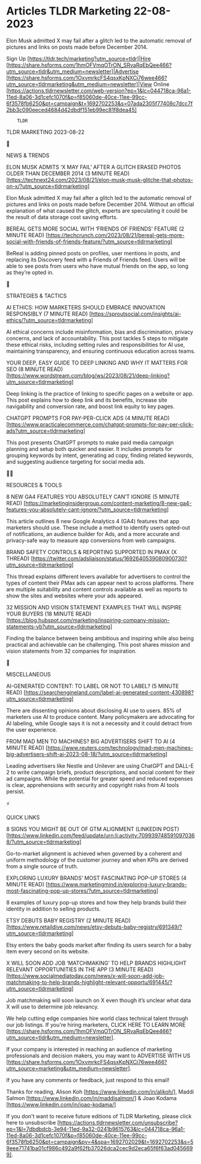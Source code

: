 # Articles TLDR Marketing 22-08-2023

Elon Musk admitted X may fail after a glitch led to the automatic
removal of pictures and links on posts made before December 2014.  

Sign Up [https://tldr.tech/marketing?utm_source=tldr]|Hire
[https://share.hsforms.com/1hmOFVmqOTrON_SRvaRqEbQee466?utm_source=tldr&utm_medium=newsletter]|Advertise
[https://share.hsforms.com/1OxvmrkcFS4qsxKpNXCi76wee466?utm_source=tldrmarketing&utm_medium=newsletter]|View
Online
[https://actions.tldrnewsletter.com/web-version?ep=1&lc=044718ca-96a1-11ed-8a06-3d1cefc1070f&p=f85060de-40ce-11ee-99cc-6f3578fb6250&pt=campaign&t=1692702253&s=07ada2305f77408c7dcc7f2bb3c090eeced4684d42dbdf151eb99ec81f8dea45]


		TLDR 

TLDR MARKETING 2023-08-22

📱 

NEWS & TRENDS

ELON MUSK ADMITS ‘X MAY FAIL’ AFTER A GLITCH ERASED PHOTOS OLDER
THAN DECEMBER 2014 (3 MINUTE READ)
[https://technext24.com/2023/08/21/elon-musk-musk-glitche-that-photos-on-x/?utm_source=tldrmarketing]

Elon Musk admitted X may fail after a glitch led to the automatic
removal of pictures and links on posts made before December 2014.
Without an official explanation of what caused the glitch, experts are
speculating it could be the result of data storage cost saving
efforts. 

BEREAL GETS MORE SOCIAL WITH ‘FRIENDS OF FRIENDS’ FEATURE (2
MINUTE READ)
[https://techcrunch.com/2023/08/21/bereal-gets-more-social-with-friends-of-friends-feature/?utm_source=tldrmarketing]

BeReal is adding pinned posts on profiles, user mentions in posts, and
replacing its Discovery feed with a Friends of Friends feed. Users
will be able to see posts from users who have mutual friends on the
app, so long as they’re opted in. 

🚀 

STRATEGIES & TACTICS

AI ETHICS: HOW MARKETERS SHOULD EMBRACE INNOVATION RESPONSIBLY (7
MINUTE READ)
[https://sproutsocial.com/insights/ai-ethics/?utm_source=tldrmarketing]

AI ethical concerns include misinformation, bias and discrimination,
privacy concerns, and lack of accountability. This post tackles 5
steps to mitigate these ethical risks, including setting rules and
responsibilities for AI use, maintaining transparency, and ensuring
continuous education across teams. 

YOUR DEEP, EASY GUIDE TO DEEP LINKING AND WHY IT MATTERS FOR SEO (8
MINUTE READ)
[https://www.wordstream.com/blog/ws/2023/08/21/deep-linking?utm_source=tldrmarketing]

Deep linking is the practice of linking to specific pages on a website
or app. This post explains how to deep link and its benefits, increase
site navigability and conversion rate, and boost link equity to key
pages. 

CHATGPT PROMPTS FOR PAY-PER-CLICK ADS (4 MINUTE READ)
[https://www.practicalecommerce.com/chatgpt-prompts-for-pay-per-click-ads?utm_source=tldrmarketing]

This post presents ChatGPT prompts to make paid media campaign
planning and setup both quicker and easier. It includes prompts for
grouping keywords by intent, generating ad copy, finding related
keywords, and suggesting audience targeting for social media ads. 

🧑‍💻 

RESOURCES & TOOLS

8 NEW GA4 FEATURES YOU ABSOLUTELY CAN’T IGNORE (5 MINUTE READ)
[https://marketinginsidergroup.com/content-marketing/8-new-ga4-features-you-absolutely-cant-ignore/?utm_source=tldrmarketing]

This article outlines 8 new Google Analytics 4 (GA4) features that app
marketers should use. These include a method to identify users
opted-out of notifications, an audience builder for Ads, and a more
accurate and privacy-safe way to measure app conversions from web
campaigns. 

BRAND SAFETY CONTROLS & REPORTING SUPPORTED IN PMAX (X THREAD)
[https://twitter.com/adsliaison/status/1692640539080900730?utm_source=tldrmarketing]

This thread explains different levers available for advertisers to
control the types of content their PMax ads can appear next to across
platforms. There are multiple suitability and content controls
available as well as reports to show the sites and websites where your
ads appeared. 

32 MISSION AND VISION STATEMENT EXAMPLES THAT WILL INSPIRE YOUR BUYERS
(18 MINUTE READ)
[https://blog.hubspot.com/marketing/inspiring-company-mission-statements-vb?utm_source=tldrmarketing]

Finding the balance between being ambitious and inspiring while also
being practical and achievable can be challenging. This post shares
mission and vision statements from 32 companies for inspiration. 

🎁 

MISCELLANEOUS

AI-GENERATED CONTENT: TO LABEL OR NOT TO LABEL? (5 MINUTE READ)
[https://searchengineland.com/label-ai-generated-content-430898?utm_source=tldrmarketing]

There are dissenting opinions about disclosing AI use to users. 85% of
marketers use AI to produce content. Many policymakers are advocating
for AI labeling, while Google says it is not a necessity and it could
detract from the user experience. 

FROM MAD MEN TO MACHINES? BIG ADVERTISERS SHIFT TO AI (4 MINUTE READ)
[https://www.reuters.com/technology/mad-men-machines-big-advertisers-shift-ai-2023-08-18/?utm_source=tldrmarketing]

Leading advertisers like Nestle and Unilever are using ChatGPT and
DALL-E 2 to write campaign briefs, product descriptions, and social
content for their ad campaigns. While the potential for greater speed
and reduced expenses is clear, apprehensions with security and
copyright risks from AI tools persist. 

⚡ 

QUICK LINKS

8 SIGNS YOU MIGHT BE OUT OF GTM ALIGNMENT (LINKEDIN POST)
[https://www.linkedin.com/feed/update/urn:li:activity:7099397485910970368/?utm_source=tldrmarketing]

Go-to-market alignment is achieved when governed by a coherent and
uniform methodology of the customer journey and when KPIs are derived
from a single source of truth. 

EXPLORING LUXURY BRANDS’ MOST FASCINATING POP-UP STORES (4 MINUTE
READ)
[https://www.marketingmind.in/exploring-luxury-brands-most-fascinating-pop-up-stores/?utm_source=tldrmarketing]

8 examples of luxury pop-up stores and how they help brands build
their identity in addition to selling products. 

ETSY DEBUTS BABY REGISTRY (2 MINUTE READ)
[https://www.retaildive.com/news/etsy-debuts-baby-registry/691349/?utm_source=tldrmarketing]

Etsy enters the baby goods market after finding its users search for a
baby item every second on its website. 

X WILL SOON ADD JOB ‘MATCHMAKING’ TO HELP BRANDS HIGHLIGHT
RELEVANT OPPORTUNITIES IN THE APP (3 MINUTE READ)
[https://www.socialmediatoday.com/news/x-will-soon-add-job-matchmaking-to-help-brands-highlight-relevant-opportu/691445/?utm_source=tldrmarketing]

Job matchmaking will soon launch on X even though it’s unclear what
data X will use to determine job relevancy. 

 We help cutting edge companies hire world class technical talent
through our job listings. If you're hiring marketers, CLICK HERE TO
LEARN MORE
[https://share.hsforms.com/1hmOFVmqOTrON_SRvaRqEbQee466?utm_source=tldr&utm_medium=newsletter].


If your company is interested in reaching an audience of marketing
professionals and decision makers, you may want to ADVERTISE WITH US
[https://share.hsforms.com/1OxvmrkcFS4qsxKpNXCi76wee466?utm_source=marketing&utm_medium=newsletter].


If you have any comments or feedback, just respond to this email! 

Thanks for reading, 
Alison Koh [https://www.linkedin.com/in/alikoh/], Maddi Salmon
[https://www.linkedin.com/in/maddisalmon/] & Joao Kodama
[https://www.linkedin.com/in/joao-kodama/] 

If you don't want to receive future editions of TLDR Marketing,
please click here to unsubscribe
[https://actions.tldrnewsletter.com/unsubscribe?ep=1&l=7dbdbdcb-3e94-11ed-9a32-0241b9615763&lc=044718ca-96a1-11ed-8a06-3d1cefc1070f&p=f85060de-40ce-11ee-99cc-6f3578fb6250&pt=campaign&pv=4&spa=1692702029&t=1692702253&s=59eee71741ba01cf986c492a9f62fb37026dca2cec9d2eca65f6f63ad0456699].